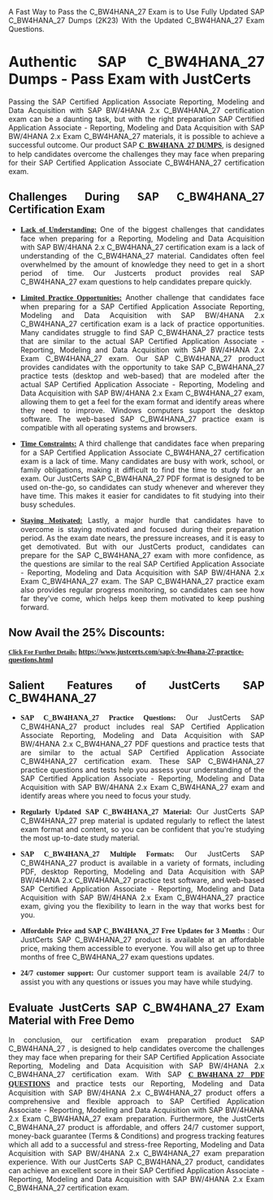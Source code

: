 <p dir="auto" style="text-align: justify;">A Fast Way to Pass the C_BW4HANA_27 Exam is to Use Fully Updated SAP C_BW4HANA_27 Dumps (2K23) With the Updated C_BW4HANA_27 Exam Questions.</p>

<h1 style="text-align: justify;"><strong>Authentic SAP C_BW4HANA_27 Dumps - Pass Exam with JustCerts</strong></h1>

<p style="text-align: justify;">Passing the SAP Certified Application Associate Reporting, Modeling and Data Acquisition with SAP BW/4HANA 2.x C_BW4HANA_27 certification exam can be a daunting task, but with the right preparation SAP Certified Application Associate - Reporting, Modeling and Data Acquisition with SAP BW/4HANA 2.x Exam C_BW4HANA_27 materials, it is possible to achieve a successful outcome. Our product SAP <strong><a href="https://www.justcerts.com/sap/c-bw4hana-27-practice-questions.html"><span style="font-family:Georgia,serif;"><u>C_BW4HANA_27 DUMPS</u></span></a></strong>, is designed to help candidates overcome the challenges they may face when preparing for their SAP Certified Application Associate C_BW4HANA_27 certification exam.</p>

<h2 style="text-align: justify;"><strong>Challenges During SAP C_BW4HANA_27 Certification Exam</strong></h2>

<ul>
	<li style="text-align: justify;"><u><span style="font-family:Georgia,serif;"><strong>Lack of Understanding:</strong></span></u> One of the biggest challenges that candidates face when preparing for a Reporting, Modeling and Data Acquisition with SAP BW/4HANA 2.x C_BW4HANA_27 certification exam is a lack of understanding of the C_BW4HANA_27 material. Candidates often feel overwhelmed by the amount of knowledge they need to get in a short period of time. Our Justcerts product provides real SAP C_BW4HANA_27 exam questions to help candidates prepare quickly.</li>
</ul>

<ul>
	<li style="text-align: justify;"><u><span style="font-family:Georgia,serif;"><strong>Limited Practice Opportunities:</strong></span></u> Another challenge that candidates face when preparing for a SAP Certified Application Associate Reporting, Modeling and Data Acquisition with SAP BW/4HANA 2.x C_BW4HANA_27 certification exam is a lack of practice opportunities. Many candidates struggle to find SAP C_BW4HANA_27 practice tests that are similar to the actual SAP Certified Application Associate - Reporting, Modeling and Data Acquisition with SAP BW/4HANA 2.x Exam C_BW4HANA_27 exam. Our SAP C_BW4HANA_27 product provides candidates with the opportunity to take SAP C_BW4HANA_27 practice tests (desktop and web-based) that are modeled after the actual SAP Certified Application Associate - Reporting, Modeling and Data Acquisition with SAP BW/4HANA 2.x Exam C_BW4HANA_27 exam, allowing them to get a feel for the exam format and identify areas where they need to improve. Windows computers support the desktop software. The web-based SAP C_BW4HANA_27 practice exam is compatible with all operating systems and browsers.</li>
</ul>

<ul>
	<li style="text-align: justify;"><u><span style="font-family:Georgia,serif;"><strong>Time Constraints:</strong></span></u> A third challenge that candidates face when preparing for a SAP Certified Application Associate C_BW4HANA_27 certification exam is a lack of time. Many candidates are busy with work, school, or family obligations, making it difficult to find the time to study for an exam. Our JustCerts SAP C_BW4HANA_27 PDF format is designed to be used on-the-go, so candidates can study whenever and wherever they have time. This makes it easier for candidates to fit studying into their busy schedules.</li>
</ul>

<ul>
	<li style="text-align: justify;"><u><span style="font-family:Georgia,serif;"><strong>Staying Motivated:</strong></span></u> Lastly, a major hurdle that candidates have to overcome is staying motivated and focused during their preparation period. As the exam date nears, the pressure increases, and it is easy to get demotivated. But with our JustCerts product, candidates can prepare for the SAP C_BW4HANA_27 exam with more confidence, as the questions are similar to the real SAP Certified Application Associate - Reporting, Modeling and Data Acquisition with SAP BW/4HANA 2.x Exam C_BW4HANA_27 exam. The SAP C_BW4HANA_27 practice exam also provides regular progress monitoring, so candidates can see how far they've come, which helps keep them motivated to keep pushing forward.</li>
</ul>

<h2 style="text-align: justify;"><strong>Now Avail the 25% Discounts:</strong></h2>

<p><span style="font-size:12px;"><u><span style="font-family:Georgia,serif;"><strong>Click For Further Details:</strong></span></u></span><span style="font-size:14px;"><span style="font-family:Georgia,serif;"><strong> <a href="https://www.justcerts.com/sap/c-bw4hana-27-practice-questions.html">https://www.justcerts.com/sap/c-bw4hana-27-practice-questions.html</a></strong></span></span></p>

<h2 style="text-align: justify;"><strong>Salient Features of JustCerts SAP C_BW4HANA_27</strong></h2>

<ul>
	<li style="text-align: justify;"><span style="font-family:Georgia,serif;"><strong>SAP C_BW4HANA_27 Practice Questions:</strong></span> Our JustCerts SAP C_BW4HANA_27 product includes real SAP Certified Application Associate Reporting, Modeling and Data Acquisition with SAP BW/4HANA 2.x C_BW4HANA_27 PDF questions and practice tests that are similar to the actual SAP Certified Application Associate C_BW4HANA_27 certification exam. These SAP C_BW4HANA_27 practice questions and tests help you assess your understanding of the SAP Certified Application Associate - Reporting, Modeling and Data Acquisition with SAP BW/4HANA 2.x Exam C_BW4HANA_27 exam and identify areas where you need to focus your study.</li>
</ul>

<ul>
	<li style="text-align: justify;"><span style="font-family:Georgia,serif;"><strong>Regularly Updated SAP C_BW4HANA_27 Material:</strong></span> Our JustCerts SAP C_BW4HANA_27 prep material is updated regularly to reflect the latest exam format and content, so you can be confident that you're studying the most up-to-date study material.</li>
</ul>

<ul>
	<li style="text-align: justify;"><span style="font-family:Georgia,serif;"><strong>SAP C_BW4HANA_27 Multiple Formats:</strong></span> Our JustCerts SAP C_BW4HANA_27 product is available in a variety of formats, including PDF, desktop Reporting, Modeling and Data Acquisition with SAP BW/4HANA 2.x C_BW4HANA_27 practice test software, and web-based SAP Certified Application Associate - Reporting, Modeling and Data Acquisition with SAP BW/4HANA 2.x Exam C_BW4HANA_27 practice exam, giving you the flexibility to learn in the way that works best for you.</li>
</ul>

<ul>
	<li style="text-align: justify;"><span style="font-family:Georgia,serif;"><strong>Affordable Price and SAP C_BW4HANA_27 Free Updates for 3 Months</strong></span> : Our JustCerts SAP C_BW4HANA_27 product is available at an affordable price, making them accessible to everyone. You will also get up to three months of free C_BW4HANA_27 exam questions updates.</li>
</ul>

<ul>
	<li style="text-align: justify;"><span style="font-family:Georgia,serif;"><strong>24/7 customer support:</strong></span> Our customer support team is available 24/7 to assist you with any questions or issues you may have while studying.</li>
</ul>

<h2 style="text-align: justify;"><strong>Evaluate JustCerts SAP C_BW4HANA_27 Exam Material with Free Demo</strong></h2>

<p style="text-align: justify;">In conclusion, our certification exam preparation product SAP C_BW4HANA_27 , is designed to help candidates overcome the challenges they may face when preparing for their SAP Certified Application Associate Reporting, Modeling and Data Acquisition with SAP BW/4HANA 2.x C_BW4HANA_27 certification exam. With SAP <a href="https://www.justcerts.com/sap/c-bw4hana-27-practice-questions.html"><u><strong><span style="font-family:Georgia,serif;">C_BW4HANA_27 PDF QUESTIONS</span></strong></u></a> and practice tests our Reporting, Modeling and Data Acquisition with SAP BW/4HANA 2.x C_BW4HANA_27 product offers a comprehensive and flexible approach to SAP Certified Application Associate - Reporting, Modeling and Data Acquisition with SAP BW/4HANA 2.x Exam C_BW4HANA_27 exam preparation. Furthermore, the JustCerts C_BW4HANA_27 product is affordable, and offers 24/7 customer support, money-back guarantee (Terms & Conditions) and progress tracking features which all add to a successful and stress-free Reporting, Modeling and Data Acquisition with SAP BW/4HANA 2.x C_BW4HANA_27 exam preparation experience. With our JustCerts SAP C_BW4HANA_27 product, candidates can achieve an excellent score in their SAP Certified Application Associate - Reporting, Modeling and Data Acquisition with SAP BW/4HANA 2.x Exam C_BW4HANA_27 certification exam.</p>

